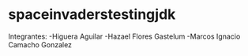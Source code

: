 # spaceinvaderstestingjdk

Integrantes:
-Higuera Aguilar 
-Hazael Flores Gastelum
-Marcos Ignacio Camacho Gonzalez
